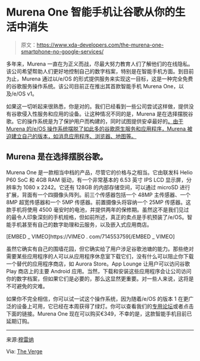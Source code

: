 # Murena One 智能手机让谷歌从你的生活中消失

> 原文：<https://www.xda-developers.com/the-murena-one-smartphone-no-google-services/>

多年来，Murena 一直在为正义而战，尽最大努力教育人们了解他们的在线隐私。该公司希望帮助人们更好地控制自己的数字档案，特别是在智能手机方面。到目前为止，Murena 通过以/e/OS 的形式提供服务来实现这一目标，这是一种完全免费的谷歌服务操作系统。该公司目前正在推出其首款智能手机 Murena One，以及/e/OS v1。

如果这一切听起来很熟悉，你是对的。我们已经看到一些公司尝试这样做，提供没有谷歌侵入性服务和应用的设备。让这种情况不同的是，Murena 是在选择摆脱谷歌。它的操作系统是为了保护用户而构建的，同时试图提供安卓最好的[。由于 Murena 的/e/OS 操作系统摆脱了如此多的谷歌原生服务和应用程序，Murena 被迫建立自己的版本，如消息应用程序、浏览器、地图等。](https://www.xda-developers.com/best-android-phones/)

## Murena 是在选择摆脱谷歌。

Murena One 是一款相当中档的产品，尽管它的价格与之相当。它由联发科 Helio P60 SoC 和 4GB RAM 驱动，有一个非常基本的 6.53 英寸 IPS LCD 显示屏，分辨率为 1080 x 2242。它还有 128GB 的内部存储空间，可以通过 microSD 进行扩展，背面有一个四摄像头阵列。前三个传感器包括一个 48MP 主传感器、一个 8MP 超宽传感器和一个 5MP 传感器。前置摄像头将容纳一个 25MP 传感器。这款手机将使用 4500 毫安时的电池，并提供两年的保修期。虽然这不是我们见过的最令人印象深刻的手机规格，但如前所述，真正的卖点是手机预装了/e/OS。智能手机甚至有自己的数字助理和云服务，以及嵌入式应用商店。

[EMBED _ VIMEO]https://VIMEO . com/714553759[/EMBED _ VIMEO]

虽然它确实有自己的围墙花园，但它确实给了用户涉足谷歌池塘的能力。那些绝对需要某些应用程序的人可以从应用程序休息室下载它们，没有什么可以阻止你下载一个替代的应用程序商店，如 Aurora Store。App Lounge 让用户可以访问谷歌 Play 商店上的主要 Android 应用。当然，下载和安装这些应用程序会让公司访问你的数字档案，但如果它们是必要的，那么这显然更重要。对一些人来说，这将是不可避免的灾难。

如果你不完全相信，你可以试一试这个操作系统，因为随着/e/OS 的版本 1 在更广泛的设备上可用，它已经在本周获得了绿灯。你可以查看我们的[专用论坛](https://forum.xda-developers.com/f/e-os-project.12553/)或者点击下面的链接。Murena One 现在可以购买€349，不幸的是，这款智能手机目前已延期订购。

* * *

来源:[穆雷纳](https://player.vimeo.com/video/714553759)

Via: [The Verge](https://www.theverge.com/2022/5/31/23144917/murena-one-smartphone-degoogle-androidhttps://www.theverge.com/2022/5/31/23144917/murena-one-smartphone-degoogle-android)